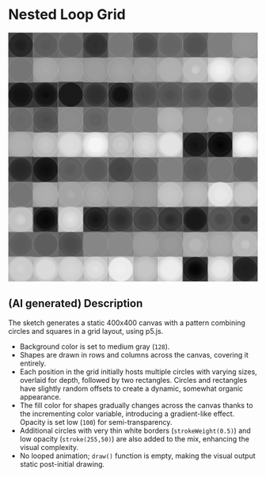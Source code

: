 # Nested Loop Grid

![](./nested-loop-grid.png)

## (AI generated) Description

The sketch generates a static 400x400 canvas with a pattern combining circles and squares in a grid layout, using p5.js.

- Background color is set to medium gray (`128`).
- Shapes are drawn in rows and columns across the canvas, covering it entirely.
- Each position in the grid initially hosts multiple circles with varying sizes, overlaid for depth, followed by two rectangles. Circles and rectangles have slightly random offsets to create a dynamic, somewhat organic appearance.
- The fill color for shapes gradually changes across the canvas thanks to the incrementing color variable, introducing a gradient-like effect. Opacity is set low (`100`) for semi-transparency.
- Additional circles with very thin white borders (`strokeWeight(0.5)`) and low opacity (`stroke(255,50)`) are also added to the mix, enhancing the visual complexity.
- No looped animation; `draw()` function is empty, making the visual output static post-initial drawing.
